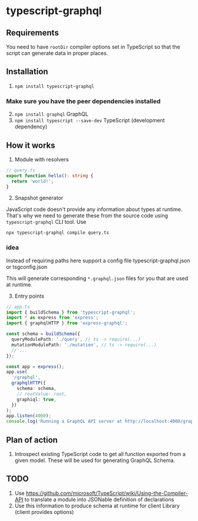 # typescript-graphql

## Requirements

You need to have `rootDir` compiler options set in TypeScript so that the script can generate
data in proper places.

## Installation

1. `npm install typescript-graphql`

### Make sure you have the peer dependencies installed

2. `npm install graphql` GraphQL
3. `npm install typescript --save-dev` TypeScript (development dependency)

## How it works

1. Module with resolvers

```ts
// query.ts
export function hello(): string {
  return 'world!';
}
```

2. Snapshot generator

JavaScript code doesn't provide any information about types at runtime. That's why we need to
generate these from the source code using `typescript-graphql` CLI tool. Use

`npx typescript-graphql compile query.ts`

<!-- tsgc [options] [file ...] -->

### idea

Instead of requiring paths here support a config file typescript-graphql.json or tsgconfig.json

This will generate corresponding `*.graphql.json` files for you that are used at runtime.

3. Entry points

```ts
// app.ts
import { buildSchema } from 'typescript-graphql';
import * as express from 'express';
import { graphqlHTTP } from 'express-graphql';

const schema = buildSchema({
  queryModulePath: './query', // ts -> require(...)
  mutationModulePath: './mutation', // ts -> require(...)
  // ...
});

const app = express();
app.use(
  '/graphql',
  graphqlHTTP({
    schema: schema,
    // rootValue: root,
    graphiql: true,
  })
);
app.listen(4000);
console.log('Running a GraphQL API server at http://localhost:4000/graphql');
```

## Plan of action

1. Introspect existing TypeScript code to get all function exported from a given
   model. These will be used for generating GraphQL Schema.

## TODO

1. Use https://github.com/microsoft/TypeScript/wiki/Using-the-Compiler-API to translate a module into JSONable definition of declarations
2. Use this information to produce schema at runtime for client Library (client provides options)
